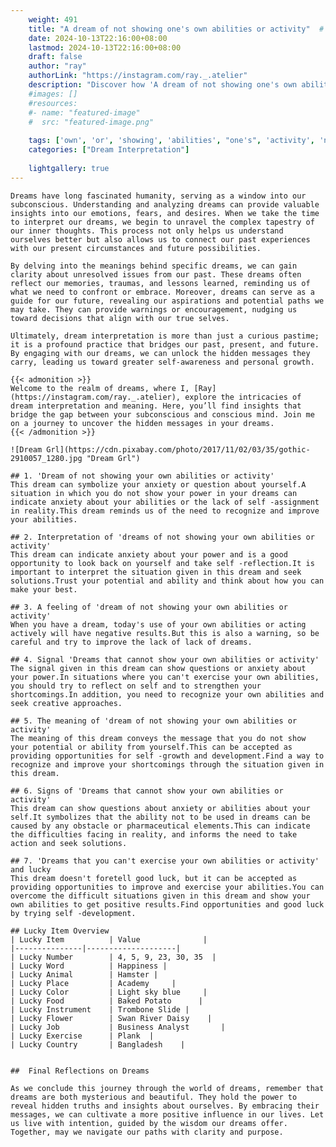 ```yaml
---
    weight: 491
    title: "A dream of not showing one's own abilities or activity"  # Assuming 'title' column exists
    date: 2024-10-13T22:16:00+08:00
    lastmod: 2024-10-13T22:16:00+08:00
    draft: false
    author: "ray"
    authorLink: "https://instagram.com/ray._.atelier"
    description: "Discover how 'A dream of not showing one's own abilities or activity' can interpret your future and uncover its significant meanings in your life."
    #images: []
    #resources:
    #- name: "featured-image"
    #  src: "featured-image.png"
    
    tags: ['own', 'or', 'showing', 'abilities', "one's", 'activity', 'not', 'dream', 'of', 'A']
    categories: ["Dream Interpretation"]
    
    lightgallery: true
---
```

    
    Dreams have long fascinated humanity, serving as a window into our subconscious. Understanding and analyzing dreams can provide valuable insights into our emotions, fears, and desires. When we take the time to interpret our dreams, we begin to unravel the complex tapestry of our inner thoughts. This process not only helps us understand ourselves better but also allows us to connect our past experiences with our present circumstances and future possibilities.
    
    By delving into the meanings behind specific dreams, we can gain clarity about unresolved issues from our past. These dreams often reflect our memories, traumas, and lessons learned, reminding us of what we need to confront or embrace. Moreover, dreams can serve as a guide for our future, revealing our aspirations and potential paths we may take. They can provide warnings or encouragement, nudging us toward decisions that align with our true selves.
    
    Ultimately, dream interpretation is more than just a curious pastime; it is a profound practice that bridges our past, present, and future. By engaging with our dreams, we can unlock the hidden messages they carry, leading us toward greater self-awareness and personal growth.
    
    {{< admonition >}}
    Welcome to the realm of dreams, where I, [Ray](https://instagram.com/ray._.atelier), explore the intricacies of dream interpretation and meaning. Here, you’ll find insights that bridge the gap between your subconscious and conscious mind. Join me on a journey to uncover the hidden messages in your dreams.
    {{< /admonition >}}
    
    ![Dream Grl](https://cdn.pixabay.com/photo/2017/11/02/03/35/gothic-2910057_1280.jpg "Dream Grl")
    
    ## 1. 'Dream of not showing your own abilities or activity'
    This dream can symbolize your anxiety or question about yourself.A situation in which you do not show your power in your dreams can indicate anxiety about your abilities or the lack of self -assignment in reality.This dream reminds us of the need to recognize and improve your abilities.
    
    ## 2. Interpretation of 'dreams of not showing your own abilities or activity'
    This dream can indicate anxiety about your power and is a good opportunity to look back on yourself and take self -reflection.It is important to interpret the situation given in this dream and seek solutions.Trust your potential and ability and think about how you can make your best.
    
    ## 3. A feeling of 'dream of not showing your own abilities or activity'
    When you have a dream, today's use of your own abilities or acting actively will have negative results.But this is also a warning, so be careful and try to improve the lack of lack of dreams.
    
    ## 4. Signal 'Dreams that cannot show your own abilities or activity'
    The signal given in this dream can show questions or anxiety about your power.In situations where you can't exercise your own abilities, you should try to reflect on self and to strengthen your shortcomings.In addition, you need to recognize your own abilities and seek creative approaches.
    
    ## 5. The meaning of 'dream of not showing your own abilities or activity'
    The meaning of this dream conveys the message that you do not show your potential or ability from yourself.This can be accepted as providing opportunities for self -growth and development.Find a way to recognize and improve your shortcomings through the situation given in this dream.
    
    ## 6. Signs of 'Dreams that cannot show your own abilities or activity'
    This dream can show questions about anxiety or abilities about your self.It symbolizes that the ability not to be used in dreams can be caused by any obstacle or pharmaceutical elements.This can indicate the difficulties facing in reality, and informs the need to take action and seek solutions.
    
    ## 7. 'Dreams that you can't exercise your own abilities or activity' and lucky
    This dream doesn't foretell good luck, but it can be accepted as providing opportunities to improve and exercise your abilities.You can overcome the difficult situations given in this dream and show your own abilities to get positive results.Find opportunities and good luck by trying self -development.
    
    ## Lucky Item Overview
    | Lucky Item          | Value              |
    |---------------|--------------------|
    | Lucky Number        | 4, 5, 9, 23, 30, 35  |
    | Lucky Word          | Happiness |
    | Lucky Animal        | Hamster |
    | Lucky Place         | Academy     |
    | Lucky Color         | Light sky blue     |
    | Lucky Food          | Baked Potato      |
    | Lucky Instrument    | Trombone Slide |
    | Lucky Flower        | Swan River Daisy    |
    | Lucky Job           | Business Analyst       |
    | Lucky Exercise      | Plank  |
    | Lucky Country       | Bangladesh    |
    
    
    ##  Final Reflections on Dreams
    
    As we conclude this journey through the world of dreams, remember that dreams are both mysterious and beautiful. They hold the power to reveal hidden truths and insights about ourselves. By embracing their messages, we can cultivate a more positive influence in our lives. Let us live with intention, guided by the wisdom our dreams offer. Together, may we navigate our paths with clarity and purpose.
    